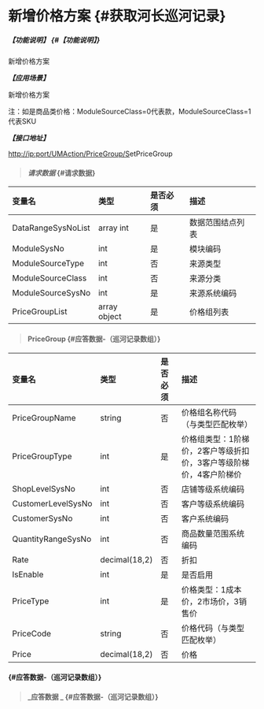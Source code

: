 # 新增价格方案 {#获取河长巡河记录}

##### _【功能说明】_ {#【功能说明】}

新增价格方案

_**【应用场景】**_

新增价格方案

注：如是商品类价格：ModuleSourceClass=0代表款，ModuleSourceClass=1代表SKU

_**【接口地址】**_

[http://ip:port/UMAction/PriceGroup/S](http://ip:port/HMQuery/PatrolRiver/GetPatrolRivers)etPriceGroup

> #### _请求数据_ {#请求数据}

| 变量名 | 类型 | 是否必须 | 描述 |
| :--- | :--- | :--- | :--- |
| DataRangeSysNoList | array int | 是 | 数据范围结点列表 |
| ModuleSysNo | int | 是 | 模块编码 |
| ModuleSourceType | int | 否 | 来源类型 |
| ModuleSourceClass | int | 否 | 来源分类 |
| ModuleSourceSysNo | int | 是 | 来源系统编码 |
| PriceGroupList | array object | 是 | 价格组列表 |

> #### PriceGroup {#应答数据-（巡河记录数组）}

| 变量名 | 类型 | 是否必须 | 描述 |
| :--- | :--- | :--- | :--- |
| PriceGroupName | string | 否 | 价格组名称代码（与类型匹配枚举） |
| PriceGroupType | int | 是 | 价格组类型：1阶梯价，2客户等级折扣价，3客户等级阶梯价，4客户阶梯价 |
| ShopLevelSysNo | int | 否 | 店铺等级系统编码 |
| CustomerLevelSysNo | int | 否 | 客户等级系统编码 |
| CustomerSysNo | int | 否 | 客户系统编码 |
| QuantityRangeSysNo | int | 否 | 商品数量范围系统编码 |
| Rate | decimal\(18,2\) | 否 | 折扣 |
| IsEnable | int | 是 | 是否启用 |
| PriceType | int | 是 | 价格类型：1成本价，2市场价，3销售价 |
| PriceCode | string | 否 | 价格代码（与类型匹配枚举） |
| Price | decimal\(18,2\) | 否 | 价格 |

####  {#应答数据-（巡河记录数组）}

> #### _应答数据 _ {#应答数据-（巡河记录数组）}



